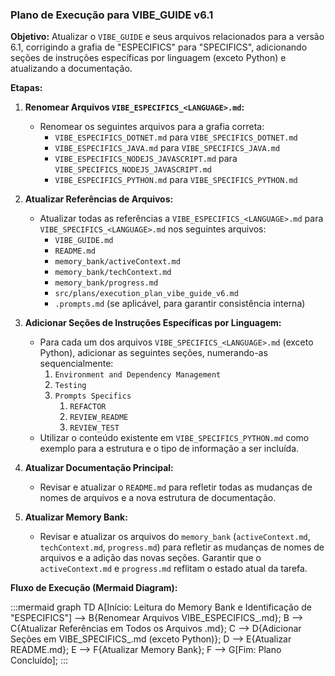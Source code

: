 ### Plano de Execução para VIBE_GUIDE v6.1

**Objetivo:** Atualizar o `VIBE_GUIDE` e seus arquivos relacionados para a versão 6.1, corrigindo a grafia de "ESPECIFICS" para "SPECIFICS", adicionando seções de instruções específicas por linguagem (exceto Python) e atualizando a documentação.

**Etapas:**

1.  **Renomear Arquivos `VIBE_ESPECIFICS_<LANGUAGE>.md`:**
    *   Renomear os seguintes arquivos para a grafia correta:
        *   `VIBE_ESPECIFICS_DOTNET.md` para `VIBE_SPECIFICS_DOTNET.md`
        *   `VIBE_ESPECIFICS_JAVA.md` para `VIBE_SPECIFICS_JAVA.md`
        *   `VIBE_ESPECIFICS_NODEJS_JAVASCRIPT.md` para `VIBE_SPECIFICS_NODEJS_JAVASCRIPT.md`
        *   `VIBE_ESPECIFICS_PYTHON.md` para `VIBE_SPECIFICS_PYTHON.md`

2.  **Atualizar Referências de Arquivos:**
    *   Atualizar todas as referências a `VIBE_ESPECIFICS_<LANGUAGE>.md` para `VIBE_SPECIFICS_<LANGUAGE>.md` nos seguintes arquivos:
        *   `VIBE_GUIDE.md`
        *   `README.md`
        *   `memory_bank/activeContext.md`
        *   `memory_bank/techContext.md`
        *   `memory_bank/progress.md`
        *   `src/plans/execution_plan_vibe_guide_v6.md`
        *   `.prompts.md` (se aplicável, para garantir consistência interna)

3.  **Adicionar Seções de Instruções Específicas por Linguagem:**
    *   Para cada um dos arquivos `VIBE_SPECIFICS_<LANGUAGE>.md` (exceto Python), adicionar as seguintes seções, numerando-as sequencialmente:
        1.  `Environment and Dependency Management`
        2.  `Testing`
        3.  `Prompts Specifics`
            1.  `REFACTOR`
            2.  `REVIEW_README`
            3.  `REVIEW_TEST`
    *   Utilizar o conteúdo existente em `VIBE_SPECIFICS_PYTHON.md` como exemplo para a estrutura e o tipo de informação a ser incluída.

4.  **Atualizar Documentação Principal:**
    *   Revisar e atualizar o `README.md` para refletir todas as mudanças de nomes de arquivos e a nova estrutura de documentação.

5.  **Atualizar Memory Bank:**
    *   Revisar e atualizar os arquivos do `memory_bank` (`activeContext.md`, `techContext.md`, `progress.md`) para refletir as mudanças de nomes de arquivos e a adição das novas seções. Garantir que o `activeContext.md` e `progress.md` reflitam o estado atual da tarefa.

**Fluxo de Execução (Mermaid Diagram):**

:::mermaid
graph TD
    A[Início: Leitura do Memory Bank e Identificação de "ESPECIFICS"] --> B{Renomear Arquivos VIBE_ESPECIFICS_<LANG>.md};
    B --> C{Atualizar Referências em Todos os Arquivos .md};
    C --> D{Adicionar Seções em VIBE_SPECIFICS_<LANG>.md (exceto Python)};
    D --> E{Atualizar README.md};
    E --> F{Atualizar Memory Bank};
    F --> G[Fim: Plano Concluído];
:::
